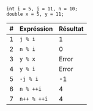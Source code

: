 ```
int i = 5, j = 11, n = 10;
double x = 5, y = 11;
```

| #   | Expréssion  | Résultat |
| --- | ----------- | -------- |
| 1   | `j % i`     | 1        |
| 2   | `n % i`     | 0        |
| 3   | `y % x`     | Error    |
| 4   | `y % i`     | Error    |
| 5   | `-j % i`    | -1       |
| 6   | `n % ++i`   | 4        |
| 7   | `n++ % ++i` | 4        |